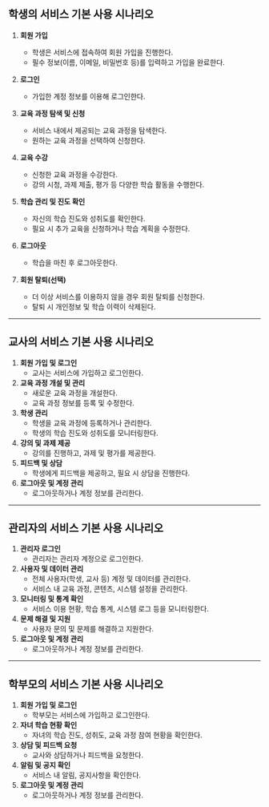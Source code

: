 ## 학생의 서비스 기본 사용 시나리오

1. **회원 가입**
   - 학생은 서비스에 접속하여 회원 가입을 진행한다.
   - 필수 정보(이름, 이메일, 비밀번호 등)를 입력하고 가입을 완료한다.

2. **로그인**
   - 가입한 계정 정보를 이용해 로그인한다.

3. **교육 과정 탐색 및 신청**
   - 서비스 내에서 제공되는 교육 과정을 탐색한다.
   - 원하는 교육 과정을 선택하여 신청한다.

4. **교육 수강**
   - 신청한 교육 과정을 수강한다.
   - 강의 시청, 과제 제출, 평가 등 다양한 학습 활동을 수행한다.

5. **학습 관리 및 진도 확인**
   - 자신의 학습 진도와 성취도를 확인한다.
   - 필요 시 추가 교육을 신청하거나 학습 계획을 수정한다.

6. **로그아웃**
   - 학습을 마친 후 로그아웃한다.

7. **회원 탈퇴(선택)**
   - 더 이상 서비스를 이용하지 않을 경우 회원 탈퇴를 신청한다.
   - 탈퇴 시 개인정보 및 학습 이력이 삭제된다.

---


## 교사의 서비스 기본 사용 시나리오

1. **회원 가입 및 로그인**
   - 교사는 서비스에 가입하고 로그인한다.
2. **교육 과정 개설 및 관리**
   - 새로운 교육 과정을 개설한다.
   - 교육 과정 정보를 등록 및 수정한다.
3. **학생 관리**
   - 학생을 교육 과정에 등록하거나 관리한다.
   - 학생의 학습 진도와 성취도를 모니터링한다.
4. **강의 및 과제 제공**
   - 강의를 진행하고, 과제 및 평가를 제공한다.
5. **피드백 및 상담**
   - 학생에게 피드백을 제공하고, 필요 시 상담을 진행한다.
6. **로그아웃 및 계정 관리**
   - 로그아웃하거나 계정 정보를 관리한다.

---

## 관리자의 서비스 기본 사용 시나리오

1. **관리자 로그인**
   - 관리자는 관리자 계정으로 로그인한다.
2. **사용자 및 데이터 관리**
   - 전체 사용자(학생, 교사 등) 계정 및 데이터를 관리한다.
   - 서비스 내 교육 과정, 콘텐츠, 시스템 설정을 관리한다.
3. **모니터링 및 통계 확인**
   - 서비스 이용 현황, 학습 통계, 시스템 로그 등을 모니터링한다.
4. **문제 해결 및 지원**
   - 사용자 문의 및 문제를 해결하고 지원한다.
5. **로그아웃 및 계정 관리**
   - 로그아웃하거나 계정 정보를 관리한다.

---

## 학부모의 서비스 기본 사용 시나리오

1. **회원 가입 및 로그인**
   - 학부모는 서비스에 가입하고 로그인한다.
2. **자녀 학습 현황 확인**
   - 자녀의 학습 진도, 성취도, 교육 과정 참여 현황을 확인한다.
3. **상담 및 피드백 요청**
   - 교사와 상담하거나 피드백을 요청한다.
4. **알림 및 공지 확인**
   - 서비스 내 알림, 공지사항을 확인한다.
5. **로그아웃 및 계정 관리**
   - 로그아웃하거나 계정 정보를 관리한다.
